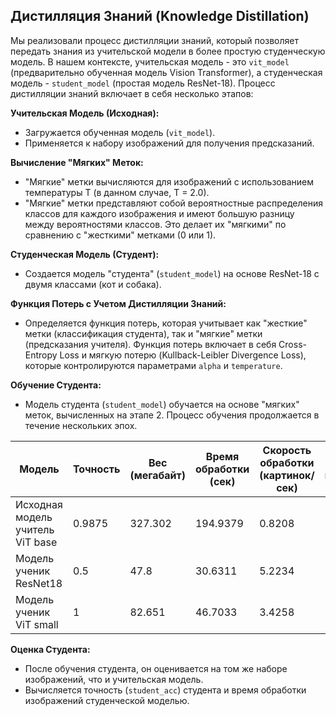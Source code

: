 ## Дистилляция Знаний (Knowledge Distillation)

Мы реализовали процесс дистилляции знаний, который позволяет передать знания из учительской модели в более простую студенческую модель. В нашем контексте, учительская модель - это `vit_model` (предварительно обученная модель Vision Transformer), а студенческая модель - `student_model` (простая модель ResNet-18). Процесс дистилляции знаний включает в себя несколько этапов:

**Учительская Модель (Исходная):**
- Загружается обученная модель (`vit_model`).
- Применяется к набору изображений для получения предсказаний.

**Вычисление "Мягких" Меток:**
- "Мягкие" метки вычисляются для изображений с использованием температуры T (в данном случае, T = 2.0).
- "Мягкие" метки представляют собой вероятностные распределения классов для каждого изображения и имеют большую разницу между вероятностями классов. Это делает их "мягкими" по сравнению с "жесткими" метками (0 или 1).

**Студенческая Модель (Студент):**
- Создается модель "студента" (`student_model`) на основе ResNet-18 с двумя классами (кот и собака).

**Функция Потерь с Учетом Дистилляции Знаний:**
- Определяется функция потерь, которая учитывает как "жесткие" метки (классификация студента), так и "мягкие" метки (предсказания учителя). Функция потерь включает в себя Cross-Entropy Loss и мягкую потерю (Kullback-Leibler Divergence Loss), которые контролируются параметрами `alpha` и `temperature`.

**Обучение Студента:**
- Модель студента (`student_model`) обучается на основе "мягких" меток, вычисленных на этапе 2. Процесс обучения продолжается в течение нескольких эпох.

| Модель                           | Точность | Вес (мегабайт) | Время обработки (сек)  | Скорость обработки (картинок/сек) | Среднее время инференса (мс)           |
|----------------------------------|--------- |----------------|------------------------|-----------------------------------|----------------------------------------|
| Исходная модель учитель ViT base | 0.9875   |  327.302       | 194.9379               | 0.8208                            | 1218.3622                              |
| Модель ученик ResNet18           | 0.5      |  47.8          | 30.6311                | 5.2234                            | 191.4446                               |
| Модель ученик  ViT small         | 1        |  82.651        | 46.7033                | 3.4258                            |                                        |


**Оценка Студента:**
- После обучения студента, он оценивается на том же наборе изображений, что и учительская модель.
- Вычисляется точность (`student_acc`) студента и время обработки изображений студенческой моделью.
